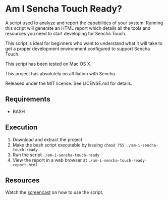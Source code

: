 Am I Sencha Touch Ready?
========================

A script used to analyze and report the capabilities of your system. Running this script
will generate an HTML report which details all the tools and resources you need to start developing
for Sencha Touch.

This script is ideal for beginners who want to understand what it will take to get a proper development
environment configured to support Sencha Touch.

This script has been tested on Mac OS X.

This project has absolutely no affiliation with Sencha.

Released under the MIT license. See LICENSE.md for details.

Requirements
-----------

- BASH

Execution
------------

1. Download and extract the project
2. Make the bash script executable by issuing `chmod 755 ./am-i-sencha-touch-ready`
3. Run the script `./am-i-sencha-touch-ready`
4. View the report in a web browser at `./am-i-sencha-touch-ready-report.html`

Resources
---------

Watch the [screencast](https://vimeo.com/57116845) on how to use the script.
